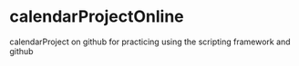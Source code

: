 # calendarProjectOnline
calendarProject on github for practicing using the scripting framework and github
